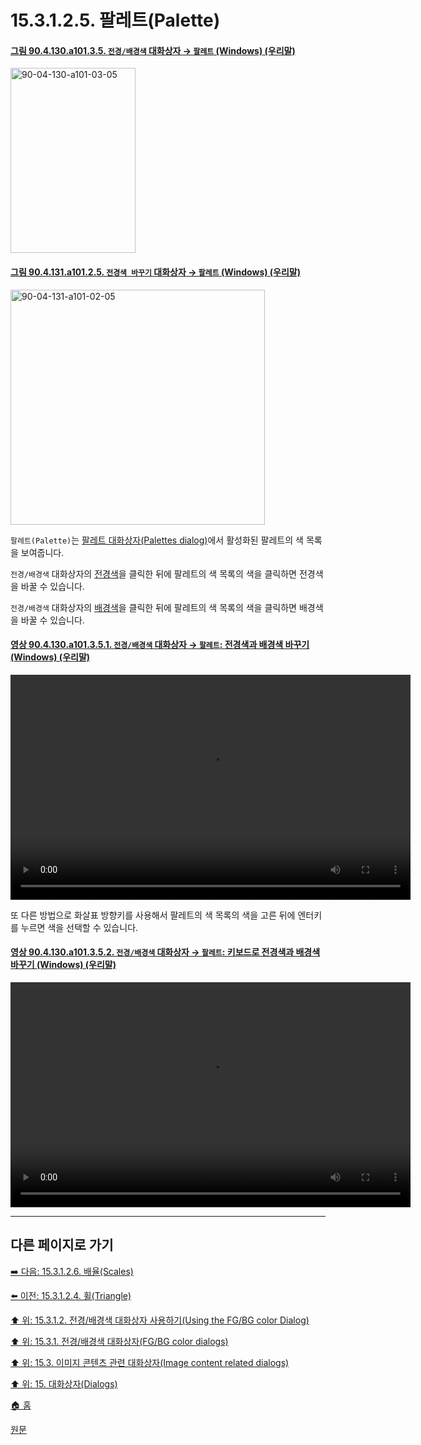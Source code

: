 # 15.3.1.2.5. 팔레트(Palette)

<a id="90-04-130-a101-03-05"></a>

#### [그림 90.4.130.a101.3.5. `전경/배경색` 대화상자 → `팔레트` (Windows) (우리말)](./90-04-0130-fg_bg_color.md#90-04-130-a101-03-05)
<img width="200" height="296" alt="90-04-130-a101-03-05" src="https://github.com/wonder13662/gimp/assets/15767104/7b78caa8-56b8-4919-8b15-2319be632048" />

<a id="90-04-131-a101-02-05"></a>

#### [그림 90.4.131.a101.2.5. `전경색 바꾸기` 대화상자 → `팔레트` (Windows) (우리말)](./90-04-0131-change_foreground_color.md#90-04-131-a101-02-05)
<img width="407" height="376" alt="90-04-131-a101-02-05" src="https://github.com/wonder13662/gimp/assets/15767104/55c28987-31a5-4081-8e5c-e351dce693d7" />

`팔레트(Palette)`는 [팔레트 대화상자(Palettes dialog)](./15-03-06-00-palettes-dialog.md)에서 활성화된 팔레트의 색 목록을 보여줍니다.

`전경/배경색` 대화상자의 [전경색](./19-glossaryx-foreground_color.md)을 클릭한 뒤에 팔레트의 색 목록의 색을 클릭하면 전경색을 바꿀 수 있습니다.

`전경/배경색` 대화상자의 [배경색](./19-glossaryx-background_color.md)을 클릭한 뒤에 팔레트의 색 목록의 색을 클릭하면 배경색을 바꿀 수 있습니다.

<a id="90-04-130-a101-03-05-01"></a>

#### [영상 90.4.130.a101.3.5.1. `전경/배경색` 대화상자 → `팔레트`: 전경색과 배경색 바꾸기 (Windows) (우리말)](./90-04-0130-fg_bg_color.md#90-04-130-a101-03-05-01)
<video controls="controls" width="640" height="360" src="https://github.com/wonder13662/gimp/assets/15767104/fa95e592-5127-448e-a1da-985f50746be6"></video>

또 다른 방법으로 화살표 방향키를 사용해서 팔레트의 색 목록의 색을 고른 뒤에 엔터키를 누르면 색을 선택할 수 있습니다.

<a id="90-04-130-a101-03-05-02"></a>

#### [영상 90.4.130.a101.3.5.2. `전경/배경색` 대화상자 → `팔레트`: 키보드로 전경색과 배경색 바꾸기 (Windows) (우리말)](./90-04-0130-fg_bg_color.md#90-04-130-a101-03-05-02)
<video controls="controls" width="640" height="360" src="https://github.com/wonder13662/gimp/assets/15767104/4656f131-91c1-4fbc-965c-3ac56c88496c"></video>

***

## 다른 페이지로 가기

[➡️ 다음: 15.3.1.2.6. 배율(Scales)](./15-03-01-02-06-scales.md)

[⬅️ 이전: 15.3.1.2.4. 휠(Triangle)](./15-03-01-02-04-triangle.md)

[⬆️ 위: 15.3.1.2. 전경/배경색 대화상자 사용하기(Using the FG/BG color Dialog)](./15-03-01-02-00-using_the_fg_bg_color_dialog.md)

[⬆️ 위: 15.3.1. 전경/배경색 대화상자(FG/BG color dialogs)](./15-03-01-00-fg-bg-color-dialogs.md)

[⬆️ 위: 15.3. 이미지 콘텐츠 관련 대화상자(Image content related dialogs)](./15-03-00-image-content-related-dialogs.md)

[⬆️ 위: 15. 대화상자(Dialogs)](./15-00-dialogs.md)

[🏠 홈](./00-home.md)

[원문](https://docs.gimp.org/2.10/ko/gimp-dialogs-content.html#gimp-colorselector-palette)